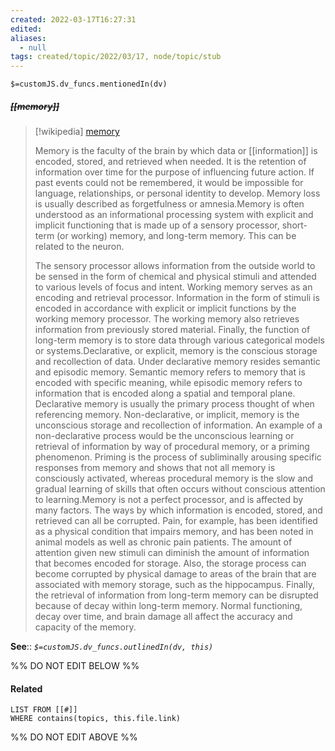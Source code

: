 ```yaml
---
created: 2022-03-17T16:27:31 
edited: 
aliases:
  - null
tags: created/topic/2022/03/17, node/topic/stub
---
```

`$=customJS.dv_funcs.mentionedIn(dv)`

##### <s class="topic-title">[[memory]]</s>

> [!wikipedia] [memory](https://en.wikipedia.org/wiki/Memory)
> 
> Memory is the faculty of the brain by which data or [[information]] is encoded, stored, and retrieved when needed. It is the retention of information over time for the purpose of influencing future action. If past events could not be remembered, it would be impossible for language, relationships, or personal identity to develop. Memory loss is usually described as forgetfulness or amnesia.Memory is often understood as an informational processing system with explicit and implicit functioning that is made up of a sensory processor, short-term (or working) memory, and long-term memory. This can be related to the neuron.
> 
> The sensory processor allows information from the outside world to be sensed in the form of chemical and physical stimuli and attended to various levels of focus and intent. Working memory serves as an encoding and retrieval processor. Information in the form of stimuli is encoded in accordance with explicit or implicit functions by the working memory processor. The working memory also retrieves information from previously stored material.  Finally, the function of long-term memory is to store data through various categorical models or systems.Declarative, or explicit, memory is the conscious storage and recollection of data. Under declarative memory resides semantic and episodic memory. Semantic memory refers to memory that is encoded with specific meaning, while episodic memory refers to information that is encoded along a spatial and temporal plane. Declarative memory is usually the primary process thought of when referencing memory. Non-declarative, or implicit, memory is the unconscious storage and recollection of information. An example of a non-declarative process would be the unconscious learning or retrieval of information by way of procedural memory, or a priming phenomenon. Priming is the process of subliminally arousing specific responses from memory and shows that not all memory is consciously activated, whereas procedural memory is the slow and gradual learning of skills that often occurs without conscious attention to learning.Memory is not a perfect processor, and is affected by many factors. The ways by which information is encoded, stored, and retrieved can all be corrupted. Pain, for example, has been identified as a physical condition that impairs memory, and has been noted in animal models as well as chronic pain patients. The amount of attention given new stimuli can diminish the amount of information that becomes encoded for storage. Also, the storage process can become corrupted by physical damage to areas of the brain that are associated with memory storage, such as the hippocampus. Finally, the retrieval of information from long-term memory can be disrupted because of decay within long-term memory. Normal functioning, decay over time, and brain damage all affect the accuracy and capacity of the memory.
>


**See**::
*`$=customJS.dv_funcs.outlinedIn(dv, this)`*

%% DO NOT EDIT BELOW %%

#### Related 

```dataview
LIST FROM [[#]]
WHERE contains(topics, this.file.link)
```
%% DO NOT EDIT ABOVE %%
